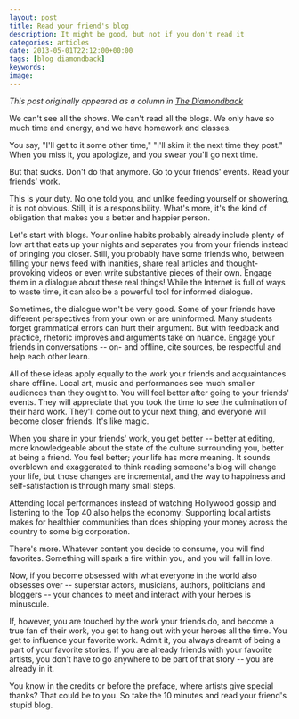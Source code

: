```yaml
---
layout: post
title: Read your friend's blog
description: It might be good, but not if you don't read it
categories: articles
date: 2013-05-01T22:12:00+00:00
tags: [blog diamondback]
keywords: 
image: 
---
```

*This post originally appeared as a column in [The Diamondback](http://www.diamondbackonline.com/opinion/article_af576962-b2cd-11e2-9c92-001a4bcf6878.html)*

We can't see all the shows. We can't read all the blogs. We only have so much time and energy, and we have homework and classes. 

You say, "I'll get to it some other time," "I'll skim it the next time they post." When you miss it, you apologize, and you swear you'll go next time. 

But that sucks. Don't do that anymore. Go to your friends' events. Read your friends' work. 

This is your duty. No one told you, and unlike feeding yourself or showering, it is not obvious. Still, it is a responsibility. What's more, it's the kind of obligation that makes you a better and happier person. 

Let's start with blogs. Your online habits probably already include plenty of low art that eats up your nights and separates you from your friends instead of bringing you closer. Still, you probably have some friends who, between filling your news feed with inanities, share real articles and thought-provoking videos or even write substantive pieces of their own. Engage them in a dialogue about these real things! While the Internet is full of ways to waste time, it can also be a powerful tool for informed dialogue. 

Sometimes, the dialogue won't be very good. Some of your friends have different perspectives from your own or are uninformed. Many students forget grammatical errors can hurt their argument. But with feedback and practice, rhetoric improves and arguments take on nuance. Engage your friends in conversations -- on- and offline, cite sources, be respectful and help each other learn. 

All of these ideas apply equally to the work your friends and acquaintances share offline. Local art, music and performances see much smaller audiences than they ought to. You will feel better after going to your friends' events. They will appreciate that you took the time to see the culmination of their hard work. They'll come out to your next thing, and everyone will become closer friends. It's like magic. 

When you share in your friends' work, you get better -- better at editing, more knowledgeable about the state of the culture surrounding you, better at being a friend. You feel better; your life has more meaning. It sounds overblown and exaggerated to think reading someone's blog will change your life, but those changes are incremental, and the way to happiness and self-satisfaction is through many small steps. 

Attending local performances instead of watching Hollywood gossip and listening to the Top 40 also helps the economy: Supporting local artists makes for healthier communities than does shipping your money across the country to some big corporation. 

There's more. Whatever content you decide to consume, you will find favorites. Something will spark a fire within you, and you will fall in love. 

Now, if you become obsessed with what everyone in the world also obsesses over -- superstar actors, musicians, authors, politicians and bloggers -- your chances to meet and interact with your heroes is minuscule. 

If, however, you are touched by the work your friends do, and become a true fan of their work, you get to hang out with your heroes all the time. You get to influence your favorite work. Admit it, you always dreamt of being a part of your favorite stories. If you are already friends with your favorite artists, you don't have to go anywhere to be part of that story -- you are already in it. 

You know in the credits or before the preface, where artists give special thanks? That could be to you. So take the 10 minutes and read your friend's stupid blog. 